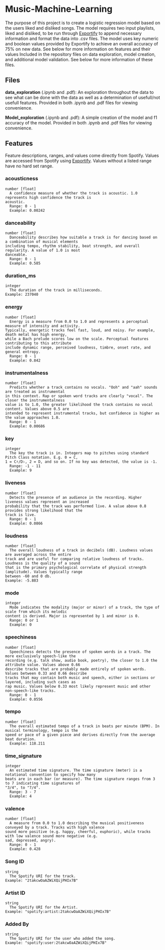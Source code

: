 # Music-Machine-Learning

The purpose of this project is to create a logistic regression model based on the users liked and disliked songs.
The model requires two input playlists, liked and disliked, to be run through [Exportify](https://exportify.net/) to append necessary
information and format the data into .csv files. The model uses key numeric and boolean values provided by
Exportify to achieve an overall accuracy of 75% on new data. See below for more information on features and their
values Included in the repository files on data exploration, model creation, and additional model validation. See 
below for more information of these files.


## Files
**data_exploration** (.ipynb and .pdf): 
An exploration throughout the data to see what can be done with the data as
well as a determination of usefull/not usefull features. Provided in both .ipynb and .pdf files for viewing
convenience.

**Model_exploration** (.ipynb and .pdf): 
A simple creation of the model and f1 accuracy of the model. Provided in
both .ipynb and .pdf files for viewing convenience.

## Features 

Feature descriptions, ranges, and values come directly from Spotify. Values are accessed from Spotify using
[Exportify](https://exportify.net/). Values without a listed range have no hard set range.

### acousticness
```
number [float]
  A confidence measure of whether the track is acoustic. 1.0 represents high confidence the track is
acoustic.
  Range: 0 - 1
  Example: 0.00242
```

### danceability
```
number [float]
  Danceability describes how suitable a track is for dancing based on a combination of musical elements
including tempo, rhythm stability, beat strength, and overall regularity. A value of 1.0 is most
danceable.
  Range: 0 - 1
  Example: 0.585
```

### duration_ms
```
integer
  The duration of the track in milliseconds.
Example: 237040
```

### energy
```
number [float]
  Energy is a measure from 0.0 to 1.0 and represents a perceptual measure of intensity and activity.
Typically, energetic tracks feel fast, loud, and noisy. For example, death metal has high energy,
while a Bach prelude scores low on the scale. Perceptual features contributing to this attribute
include dynamic range, perceived loudness, timbre, onset rate, and general entropy.
  Range: 0 - 1
  Example: 0.842
```

### instrumentalness
```
number [float]
  Predicts whether a track contains no vocals. "Ooh" and "aah" sounds are treated as instrumental
in this context. Rap or spoken word tracks are clearly "vocal". The closer the instrumentalness
value is to 1.0, the greater likelihood the track contains no vocal content. Values above 0.5 are
intended to represent instrumental tracks, but confidence is higher as the value approaches 1.0.
  Range: 0 - 1
  Example: 0.00686
```


### key
```
integer
  The key the track is in. Integers map to pitches using standard Pitch Class notation. E.g. 0 = C,
1 = C♯/D♭, 2 = D, and so on. If no key was detected, the value is -1.
  Range: -1 - 11
  Example: 9
```

### liveness
```
number [float]
  Detects the presence of an audience in the recording. Higher liveness values represent an increased
probability that the track was performed live. A value above 0.8 provides strong likelihood that the
track is live.
  Range: 0 - 1
  Example: 0.0866
```

### loudness
```
number [float]
  The overall loudness of a track in decibels (dB). Loudness values are averaged across the entire
track and are useful for comparing relative loudness of tracks. Loudness is the quality of a sound
that is the primary psychological correlate of physical strength (amplitude). Values typically range
between -60 and 0 db.
Example: -5.883
```

### mode
```
integer
  Mode indicates the modality (major or minor) of a track, the type of scale from which its melodic
content is derived. Major is represented by 1 and minor is 0.
  Range: 0 or 1
  Example: 0
```

### speechiness
```
number [float]
  Speechiness detects the presence of spoken words in a track. The more exclusively speech-like the
recording (e.g. talk show, audio book, poetry), the closer to 1.0 the attribute value. Values above 0.66
describe tracks that are probably made entirely of spoken words. Values between 0.33 and 0.66 describe
tracks that may contain both music and speech, either in sections or layered, including such cases as
rap music. Values below 0.33 most likely represent music and other non-speech-like tracks.
  Range: 0 - 1
  Example: 0.0556
```

### tempo
```
number [float]
  The overall estimated tempo of a track in beats per minute (BPM). In musical terminology, tempo is the
speed or pace of a given piece and derives directly from the average beat duration.
  Example: 118.211
```

### time_signature
```
integer
  An estimated time signature. The time signature (meter) is a notational convention to specify how many
beats are in each bar (or measure). The time signature ranges from 3 to 7 indicating time signatures of
"3/4", to "7/4".
  Range: 3 - 7
  Example: 4
```

### valence
```
number [float]
  A measure from 0.0 to 1.0 describing the musical positiveness conveyed by a track. Tracks with high valence
sound more positive (e.g. happy, cheerful, euphoric), while tracks with low valence sound more negative (e.g.
sad, depressed, angry).
  Range: 0 - 1
  Example: 0.428
```

### Song ID
```
string
  The Spotify URI for the track.
Example: "2takcwOaAZWiXQijPHIx7B"
```

### Artist ID
```
string
  The Spotify URI for the Artist.
Example: "spotify:artist:2takcwOaAZWiXQijPHIx7B"
```

### Added By
```
string
  The Spotify URI for the user who added the song.
Example: "spotify:user:2takcwOaAZWiXQijPHIx7B"
```
